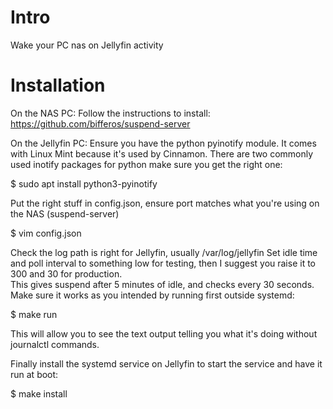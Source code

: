 Intro
=====

Wake your PC nas on Jellyfin activity

Installation
============

On the NAS PC:
Follow the instructions to install:
https://github.com/bifferos/suspend-server

On the Jellyfin PC:
Ensure you have the python pyinotify module.  It comes
with Linux Mint because it's used by Cinnamon.  There
are two commonly used inotify packages for python make sure
you get the right one:

$ sudo apt install python3-pyinotify

Put the right stuff in config.json, ensure port
matches what you're using on the NAS (suspend-server)

$ vim config.json

Check the log path is right for Jellyfin, usually 
/var/log/jellyfin
Set idle time and poll interval to something low for testing,
then I suggest you raise it to 300 and 30 for production.  
This gives suspend after 5 minutes of idle, and checks every
30 seconds.
Make sure it works as you intended by running first outside
systemd:

$ make run

This will allow you to see the text output telling you what
it's doing without journalctl commands.

Finally install the systemd service on Jellyfin to start
the service and have it run at boot:

$ make install

